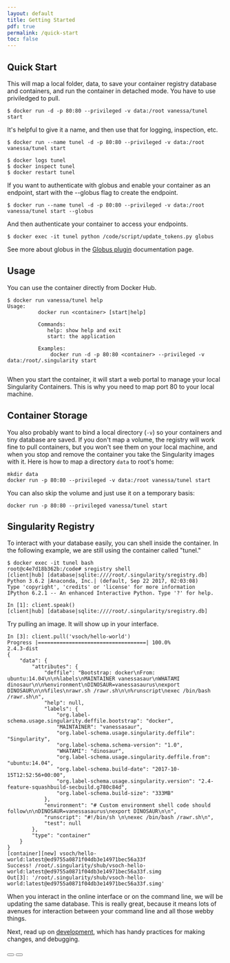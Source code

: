 ```yaml
---
layout: default
title: Getting Started
pdf: true
permalink: /quick-start
toc: false
---
```


## Quick Start
This will map a local folder, data, to save your container registry database and 
containers, and run the container in detached mode. You have to use priviledged
to pull.

```
$ docker run -d -p 80:80 --privileged -v data:/root vanessa/tunel start
```

It's helpful to give it a name, and then use that for logging, inspection, etc.

```
$ docker run --name tunel -d -p 80:80 --privileged -v data:/root vanessa/tunel start
```
```
$ docker logs tunel
$ docker inspect tunel
$ docker restart tunel
```

If you want to authenticate with globus and enable your container as an
endpoint, start with the --globus flag to create the endpoint.

```
$ docker run --name tunel -d -p 80:80 --privileged -v data:/root vanessa/tunel start --globus
```

And then authenticate your container to access your endpoints.

```
$ docker exec -it tunel python /code/script/update_tokens.py globus
```

See more about globus in the [Globus plugin](/interface/plugin-globus) documentation page.


## Usage
You can use the container directly from Docker Hub. 

```
$ docker run vanessa/tunel help
Usage:
          docker run <container> [start|help]

          Commands:
             help: show help and exit
             start: the application
         
          Examples:
              docker run -d -p 80:80 <container> --privileged -v data:/root/.singularity start
       
```

When you start the container, it will start a web portal to manage your local Singularity Containers. 
This is why you need to map port 80 to your local machine. 

## Container Storage
You also probably want to bind a local
directory (`-v`) so your containers and tiny database are saved. If you don't map a volume,
the registry will work fine to pull containers, but you won't see them on your local machine,
and when you stop and remove the container you take the Singularity images with it. Here
is how to map a directory `data` to root's home:

```
mkdir data
docker run -p 80:80 --privileged -v data:/root vanessa/tunel start
```

You can also skip the volume and just use it on a temporary basis:

```
docker run -p 80:80 --privileged vanessa/tunel start
```

## Singularity Registry
To interact with your database easily, you can shell inside the container. In
the following example, we are still using the container called "tunel."

```
$ docker exec -it tunel bash
root@c4e7d18b362b:/code# sregistry shell
[client|hub] [database|sqlite:////root/.singularity/sregistry.db]
Python 3.6.2 |Anaconda, Inc.| (default, Sep 22 2017, 02:03:08) 
Type 'copyright', 'credits' or 'license' for more information
IPython 6.2.1 -- An enhanced Interactive Python. Type '?' for help.

In [1]: client.speak()
[client|hub] [database|sqlite:////root/.singularity/sregistry.db]
```

Try pulling an image. It will show up in your interface.

```
In [3]: client.pull('vsoch/hello-world')
Progress |===================================| 100.0% 
2.4.3-dist
{
    "data": {
        "attributes": {
            "deffile": "Bootstrap: docker\nFrom: ubuntu:14.04\n\n%labels\nMAINTAINER vanessasaur\nWHATAMI dinosaur\n\n%environment\nDINOSAUR=vanessasaurus\nexport DINOSAUR\n\n%files\nrawr.sh /rawr.sh\n\n%runscript\nexec /bin/bash /rawr.sh\n",
            "help": null,
            "labels": {
                "org.label-schema.usage.singularity.deffile.bootstrap": "docker",
                "MAINTAINER": "vanessasaur",
                "org.label-schema.usage.singularity.deffile": "Singularity",
                "org.label-schema.schema-version": "1.0",
                "WHATAMI": "dinosaur",
                "org.label-schema.usage.singularity.deffile.from": "ubuntu:14.04",
                "org.label-schema.build-date": "2017-10-15T12:52:56+00:00",
                "org.label-schema.usage.singularity.version": "2.4-feature-squashbuild-secbuild.g780c84d",
                "org.label-schema.build-size": "333MB"
            },
            "environment": "# Custom environment shell code should follow\n\nDINOSAUR=vanessasaurus\nexport DINOSAUR\n\n",
            "runscript": "#!/bin/sh \n\nexec /bin/bash /rawr.sh\n",
            "test": null
        },
        "type": "container"
    }
}
[container][new] vsoch/hello-world:latest@ed9755a0871f04db3e14971bec56a33f
Success! /root/.singularity/shub/vsoch-hello-world:latest@ed9755a0871f04db3e14971bec56a33f.simg
Out[3]: '/root/.singularity/shub/vsoch-hello-world:latest@ed9755a0871f04db3e14971bec56a33f.simg'
```

When you interact in the online interface or on the command line, we will be
updating the same database. This is really great, because it means lots of avenues
for interaction between your command line and all those webby things.

Next, read up on [development](/interface/development), which has handy practices
for making changes, and debugging.

<div>
    <a href="/interface/ui"><button class="previous-button btn btn-primary"><i class="fa fa-chevron-left"></i> </button></a>
    <a href="/interface/development"><button class="next-button btn btn-primary"><i class="fa fa-chevron-right"></i> </button></a>
</div><br>
